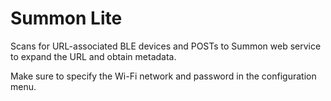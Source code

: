 # Summon Lite

Scans for URL-associated BLE devices and POSTs to Summon web service to expand the URL and obtain metadata.

Make sure to specify the Wi-Fi network and password in the configuration menu.

